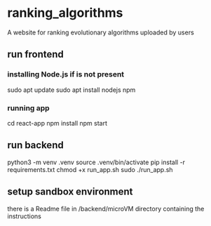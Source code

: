 # ranking_algorithms
A website for ranking evolutionary algorithms uploaded by users


## run frontend
### installing Node.js if is not present
sudo apt update
sudo apt install nodejs npm

### running app
cd react-app
npm install
npm start


## run backend
python3 -m venv .venv
source .venv/bin/activate
pip install -r requirements.txt
chmod +x run_app.sh
sudo ./run_app.sh


## setup sandbox environment
there is a Readme file in /backend/microVM directory containing the instructions